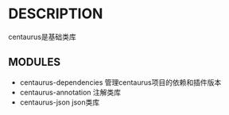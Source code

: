 # DESCRIPTION
centaurus是基础类库

## MODULES
* centaurus-dependencies 管理centaurus项目的依赖和插件版本
* centaurus-annotation 注解类库
* centaurus-json json类库

